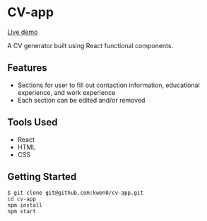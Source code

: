 # CV-app

[Live demo](https://kwen0.github.io/cv-app/)

A CV generator built using React functional components.

## Features
- Sections for user to fill out contaction information, educational experience, and work experience 
- Each section can be edited and/or removed

## Tools Used
- React
- HTML
- CSS

## Getting Started
```
$ git clone git@github.com:kwen0/cv-app.git
cd cv-app
npm install
npm start
```